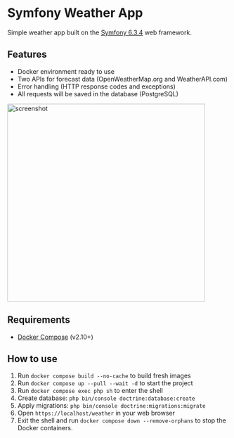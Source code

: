# Symfony Weather App

Simple weather app built on the [Symfony 6.3.4](https://symfony.com) web framework.

## Features

* Docker environment ready to use
* Two APIs for forecast data (OpenWeatherMap.org and WeatherAPI.com)
* Error handling (HTTP response codes and exceptions)
* All requests will be saved in the database (PostgreSQL)

<img src="https://i.imgur.com/nV5rUGQ.png" width="450" alt="screenshot"/>

## Requirements
* [Docker Compose](https://docs.docker.com/compose/install/) (v2.10+)

## How to use

1. Run `docker compose build --no-cache` to build fresh images
2. Run `docker compose up --pull --wait -d` to start the project
3. Run `docker compose exec php sh` to enter the shell
4. Create database: `php bin/console doctrine:database:create`
5. Apply migrations: `php bin/console doctrine:migrations:migrate`
6. Open `https://localhost/weather` in your web browser
7. Exit the shell and run `docker compose down --remove-orphans` to stop the Docker containers.
